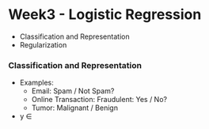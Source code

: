 # Week3 - Logistic Regression

- Classification and Representation
- Regularization


### Classification and Representation

- Examples:
	- Email: Spam / Not Spam?
	- Online Transaction: Fraudulent: Yes / No?
	- Tumor: Malignant / Benign
- y $\in$
